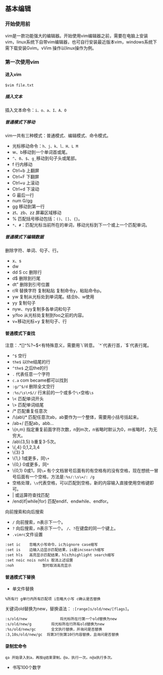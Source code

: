 ## 基本编辑 
### 开始使用前
vim是一款功能强大的编辑器。开始使用vim编辑器之前，需要在电脑上安装vim，linux系统下自带vim编辑器，也可自行安装最近版本vim，windows系统下需下载安装Gvim。vVim 操作以linux操作为例。
### 第一次使用vim
#### 进入vim
```
$vim file.txt 
```
##### 插入文本
插入文本命令：`i、o、a、I、A、O`
##### 普通模式下移动
vim一共有三种模式：普通模式、编辑模式、命令模式。
- 光标移动命令：`h、j、k、l、H、L M`
- w、b移动到一个单词首或尾。
- `^`、`0`、`$`、`g_`移动到句子头或尾部。
- f 行内移动
- Ctrl+b 上翻屏
- Ctrl+F 下翻屏
- Ctrl+u 上滚动
- Ctrl+d 下滚动
- G 最后一行
- num G/gg
- gg 移动到第一行
- zt、zb、zz 屏幕区域移动
- % 匹配括号移动包括：`()`、`[]`、`{}`。
- `*`、`#`：匹配光标当前所在的单词，移动光标到下一个或上一个匹配单词。
##### 普通模式下编辑数据
删除字符、单词、句子、行。
- x、s 
- dw
- dd S cc 删除行
- d$ 删除到行尾
- dt" 删除到引号位置
- r/R 替换字符
复制粘贴
复制命令y，粘贴命令p。
- yw 复制从光标处到单词尾。结合b、w使用
- yy 复制句子
- nyw、nyy复制多各单词和句子
- y/foo 从光标处复制到foo之前的内容。
- v+移动光标+y 复制句子、行
#### 普通模式下查找
注意：.*[]^%?~$<有特殊意义，需要用`\`转意。
`^`代表行首，`$`代表行尾。
- `^$`      空行
- `the$`	  以the结尾的行
- `^the$`   之后the的行
- `.`       代表任意一个字符
- `c.a`     com became都可以找到
- `:g/^$/d`  删除全文空行
- `:%s/\s\+$//` 行末前的一个或多个`\+`空格`\s`
- \\<      匹配单词开头
- \\>      匹配单词结尾
- /\*       匹配重复任意次
- /\\(ab\\)* 匹配任意次ab，ab要作为一个整体，需要用小括号括起来。
- /ab\+/   匹配ab，abb...
- \\{n,m}	指定重复前面字符次数，n到m次，n省略时默认为0，m省略时，为无穷大。
- /ab\\{3,5} b重复3-5次。
- \\{,4} 0,1,2,3,4
- \\{3} 3
- \\{1,} 1或更多，同`\+`
- \\{0,} 0或更多，同`*`
- \\{0,1} 0或1，同`\=`
有个文档冒号后面有的有空格有的没有空格，现在想统一冒号后面有一个空格，方法是`:%s/:\s\=/: /g`
- 空格处理，`\s`代表空格，可以匹配到空格，新的内容输入直接使用空格键即可。
- \| 或运算符查找匹配
- /end\(if\|while\|for\) 匹配endif、endwhile、endfor。

向前搜索和向后搜索
- `/` 向前搜索，n表示下一个。
- `?` 向后搜索，n表示下一个。
`/`、`?`在键盘的同一个键上。
- `.vimrc`文件设置
```
:set ic    忽略大小写命令，ic为ignore case缩写
:set is    边输入边显示匹配结果，is是incsearch缩写
:set hls   高亮显示匹配结果，hls为highlight search缩写
:set noic nois nohls 取消上述设置
:noh			 暂时取消高亮显示
```
#### 普通模式下替换
- 单文件替换
```
%所有行 g单行内所有匹配项 i忽略大小写 c确认是否替换
```
关键词old替换为new，替换语法： `:[range]s/old/new/[flags]`。
```
:s/old/new				 将光标所在行第一个old替换为new
:s/old/new/g	  	 将光标所在行所有old替换为new
:%s/old/new/gc  	 全文执行替换，并询问是否替换
:3,10s/old/new/gc  将第3行到第10行内容替换，且询问是否替换
```
#### 录制宏命令
```
qa 开始录入到a，再按q结束录制。@a，执行一次。n@a执行多次。
```
- 书写100个数字
